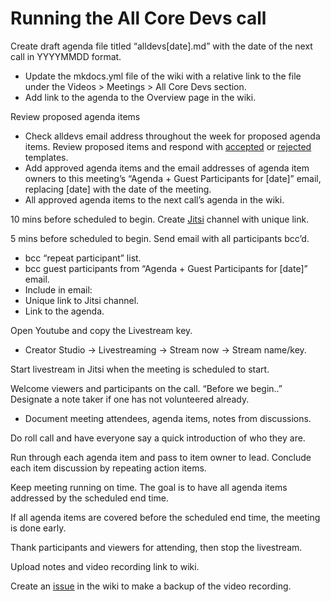 # Running the All Core Devs call

Create draft agenda file titled “alldevs[date].md” with the date of the next call in YYYYMMDD format.
- Update the mkdocs.yml file of the wiki with a relative link to the file under the Videos > Meetings > All Core Devs section.   
- Add link to the agenda to the Overview page in the wiki.

Review proposed agenda items
 - Check alldevs email address throughout the week for proposed agenda items. Review proposed items and respond with [accepted](all_devs_accepted.md) or [rejected](all_devs_rejected.md) templates.
 - Add approved agenda items and the email addresses of agenda item owners to this meeting’s “Agenda + Guest Participants for [date]” email, replacing [date] with the date of the meeting.
  - All approved agenda items to the next call’s agenda in the wiki.

10 mins before scheduled to begin. Create [Jitsi](https://meet.jit.si) channel with unique link.

5 mins before scheduled to begin. Send email with all participants bcc’d.
 - bcc “repeat participant” list.
 - bcc guest participants from “Agenda + Guest Participants for [date]” email.
 - Include in email:
  - Unique link to Jitsi channel.
  - Link to the agenda.

Open Youtube and copy the Livestream key.
 - Creator Studio -> Livestreaming -> Stream now -> Stream name/key.

Start livestream in Jitsi when the meeting is scheduled to start.

Welcome viewers and participants on the call. “Before we begin..” Designate a note taker if one has not volunteered already.
 - Document meeting attendees, agenda items, notes from discussions.

Do roll call and have everyone say a quick introduction of who they are.

Run through each agenda item and pass to item owner to lead. Conclude each item discussion by repeating action items.

Keep meeting running on time. The goal is to have all agenda items addressed by the scheduled end time.

If all agenda items are covered before the scheduled end time, the meeting is done early.

Thank participants and viewers for attending, then stop the livestream.

Upload notes and video recording link to wiki.

Create an [issue](https://github.com/aragon/aragon-wiki/issues) in the wiki to make a backup of the video recording.
